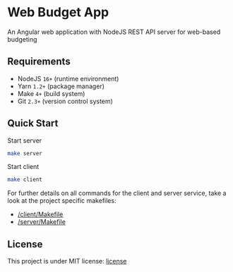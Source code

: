 # Web Budget App

An Angular web application with NodeJS REST API server for web-based budgeting

## Requirements

- NodeJS `16+` (runtime environment)
- Yarn `1.2+` (package manager)
- Make `4+` (build system)
- Git `2.3+` (version control system)

## Quick Start

Start server

```bash
make server
```

Start client

```bash
make client
```

For further details on all commands for the client and server service, take a look at the project specific makefiles:

- [/client/Makefile](/client/Makefile)
- [/server/Makefile](/server/Makefile)

## License

This project is under MIT license: [license](/LICENSE)
